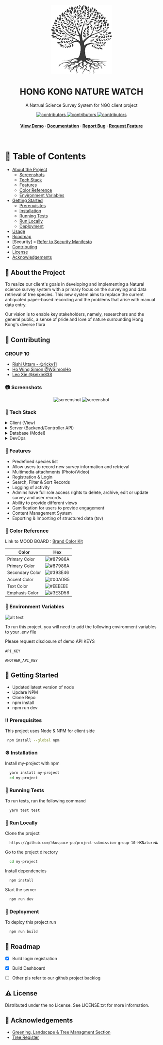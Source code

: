 <div align="center">

  <img src="client/src/assets/images/tree.svg" alt="logo" width="200" height="auto" />
  <h1>HONG KONG NATURE WATCH</h1>
  
  <p>
    A Natrual Science Survey System for NGO client project
  </p>
  
  
<!-- Badges -->
<p>
  <a href="">
    <img src="https://badgen.net/badge/contributors/3/:color?icon=github" alt="contributors" />
  </a>
   <a href="">
    <img src="https://badgen.net/badge/build/passing/green" alt="contributors" />
  </a>
   <a href="">
    <img src="https://badgen.net/badge/npm/v3.2.45/blue" alt="contributors" />
  </a>

</p>
   
<h4>
    <a href="https://hktreewatch.org">View Demo</a>
  <span> · </span>
    <a href="#">Documentation</a>
  <span> · </span>
    <a href="https://github.com/hkuspace-pu/project-submission-group-10-HKNatureWatch/issues">Report Bug</a>
  <span> · </span>
    <a href="https://github.com/hkuspace-pu/project-submission-group-10-HKNatureWatch/issues">Request Feature</a>
  </h4>
</div>

<br />

<!-- Table of Contents -->
# :notebook_with_decorative_cover: Table of Contents

- [About the Project](#star2-about-the-project)
  * [Screenshots](#camera-screenshots)
  * [Tech Stack](#space_invader-tech-stack)
  * [Features](#dart-features)
  * [Color Reference](#art-color-reference)
  * [Environment Variables](#key-environment-variables)
- [Getting Started](#toolbox-getting-started)
  * [Prerequisites](#bangbang-prerequisites)
  * [Installation](#gear-installation)
  * [Running Tests](#test_tube-running-tests)
  * [Run Locally](#running-run-locally)
  * [Deployment](#triangular_flag_on_post-deployment)
- [Usage](#eyes-usage)
- [Roadmap](#compass-roadmap)
- [Security] = [Refer to Security Manifesto]()
- [Contributing](#wave-contributing)
- [License](#warning-license)
- [Acknowledgements](#Acknowledgements)


  

<!-- About the Project -->
## :star2: About the Project

To realize our client's goals in developing and implementing a Natural science survey system with a primary focus on the surveying and data retrieval of tree species. This new system aims to replace the current antiquated paper-based recording and the problems that arise with manual data entry.

Our vision is to enable key stakeholders, namely, researchers and the general public, a sense of pride and love of nature surrounding Hong Kong's diverse flora




<!-- Contributing -->
## :wave: Contributing

### GROUP 10
- [Rishi Uttam - @ricky11](https://github.com/ricky11)
- [Ho Wing Simon @WSimonHo](https://github.com/WSimonHo)
- [Leo Xie @keixie838](https://github.com/leoxie838)

<!-- Screenshots -->
### :camera: Screenshots

<div align="center"> 
  <img src="https://github.com/hkuspace-pu/project-submission-group-10-HKNatureWatch/blob/main/ProjectDocs/iPhone%2014%20Pro%20in%20deep%20purple%20color_Screenshot%202023-01-08%20at%203.06.39%20AM.png" alt="screenshot" />
  <img src="https://github.com/hkuspace-pu/project-submission-group-10-HKNatureWatch/blob/main/ProjectDocs/iMac%20on%20the%20wooden%20desk%20with%20a%20woman%20phoning_Screenshot%202023-01-08%20at%203.51.30%20AM.png" alt="screenshot" />
</div>




<!-- TechStack -->
### :space_invader: Tech Stack

<details>
  <summary>Client (View)</summary>
  <ul>
    <li><a href="https://vuejs.org/">Vue3</a></li>
  </ul>
</details>

<details>
  <summary>Server (Backend/Controller API)</summary>
  <ul>
    <li><a href="https://www.java.com/en/">JAVA</a></li>
 
  </ul>
</details>

<details>
<summary>Database (Model)</summary>
  <ul>
    <li><a href="https://mariadb.org/">MariaDB</a></li>
  </ul>
</details>

<details>
<summary>DevOps</summary>
  <ul>
    <li><a href="https://www.docker.com/">Docker</a></li>
    <li><a href="https://www.cloudflare.com/">Cloudflare</a></li>
    <li><a href="https://github.com/">Github</a></li>
  </ul>
</details>

<!-- Features -->
### :dart: Features

- Predefined species list
- Allow users to record new survey information and retrieval
- Multimedia attachments (Photo/Video)
- Registration & Login
- Search, Filter & Sort Records
- Logging of activity
- Admins have full role access rights to delete, archive, edit or update survey and user records.
- Ability to provide different views 
- Gamification for users to provide engagement
- Content Management System
- Exporting & Importing of structured data (tsv)


<!-- Color Reference -->
### :art: Color Reference

Link to MOOD BOARD : [Brand Color Kit](https://github.com/hkuspace-pu/project-submission-group-10-HKNatureWatch/blob/main/ProjectDocs/Olivia%20Wilson.pdf)

| Color             | Hex                                                                |
| ----------------- | ------------------------------------------------------------------ |
| Primary Color |  ![#87986A](https://via.placeholder.com/15/87986A) |
| Primary Color | ![#87986A](https://via.placeholder.com/15/87986A) |
| Secondary Color | ![#393E46](https://via.placeholder.com/15/B8C8AC) |
| Accent Color | ![#00ADB5](https://via.placeholder.com/15/B8B4B0)  |
| Text Color | ![#EEEEEE](https://via.placeholder.com/15/EEEEEE)  |
| Emphasis Color | ![#3E3D56](https://via.placeholder.com/15/3E3D56) |



<!-- Env Variables -->
### :key: Environment Variables
![alt text](https://via.placeholder.com/100/87986A)

To run this project, you will need to add the following environment variables to your .env file

Please request disclosure of demo API KEYS

`API_KEY`

`ANOTHER_API_KEY`

<!-- Getting Started -->
## 	:toolbox: Getting Started

- Updated latest version of node
- Updare NPM
- Clone Repo
- npm install
- npm run dev

<!-- Prerequisites -->
### :bangbang: Prerequisites

This project uses Node & NPM for client side

```bash
 npm install --global npm
```

<!-- Installation -->
### :gear: Installation

Install my-project with npm

```bash
  yarn install my-project
  cd my-project
```
   
<!-- Running Tests -->
### :test_tube: Running Tests

To run tests, run the following command

```bash
  yarn test test
```

<!-- Run Locally -->
### :running: Run Locally

Clone the project

```bash
  https://github.com/hkuspace-pu/project-submission-group-10-HKNatureWatch.git
```

Go to the project directory

```bash
  cd my-project
```

Install dependencies

```bash
  npm install
```

Start the server

```bash
  npm run dev
```


<!-- Deployment -->
### :triangular_flag_on_post: Deployment

To deploy this project run

```bash
  npm run build
```



<!-- Roadmap -->
## :compass: Roadmap

* [x] Build login registration
* [x] Build Dashboard
* [ ] Other pls refer to our github project backlog


<!-- License -->
## :warning: License

Distributed under the no License. See LICENSE.txt for more information.



## :gem: Acknowledgements
- [Greening, Landscape & Tree Managment Section](https://www.greening.gov.hk/en/home/index.html)
- [Tree Register](https://treeregister.greening.gov.hk/map/treeIndex.aspx)
